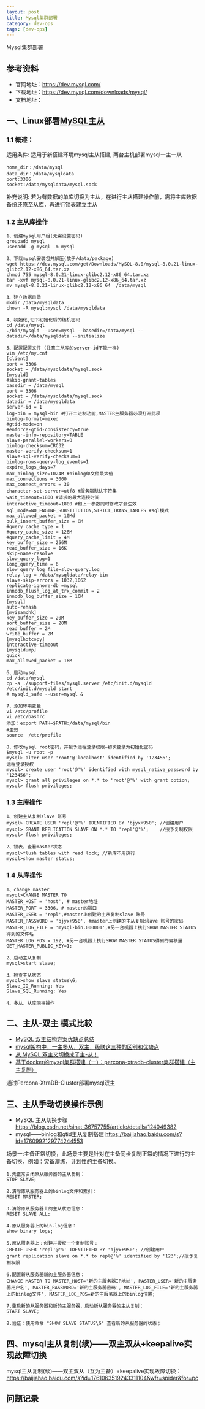 ```yaml
---
layout: post
title: Mysql集群部署
category: dev-ops
tags: [dev-ops]
---
```


Mysql集群部署

## 参考资料
- 官网地址：https://dev.mysql.com/
- 下载地址：https://dev.mysql.com/downloads/mysql/
- 文档地址：

## 一、Linux部署[MySQL主从](https://blog.csdn.net/qq_45225437/article/details/108068314)
### 1.1 概述：
适用条件: 适用于新搭建环境mysql主从搭建, 两台主机部署mysql一主一从  
```
home_dir：/data/mysql
data_dir：/data/mysqldata
port:3306
socket:/data/mysqldata/mysql.sock
```

补充说明: 若为有数据的单库切换为主从，在进行主从搭建操作前，需将主库数据备份还原至从库，再进行锁表建立主从

### 1.2 主从库操作
```
1、创建mysql用户组(无需设置密码)
groupadd mysql
useradd -g mysql -m mysql

2、下载mysql安装包并解压(放于/data/package)
wget https://dev.mysql.com/get/Downloads/MySQL-8.0/mysql-8.0.21-linux-glibc2.12-x86_64.tar.xz
chmod 755 mysql-8.0.21-linux-glibc2.12-x86_64.tar.xz
tar -xvf mysql-8.0.21-linux-glibc2.12-x86_64.tar.xz
mv mysql-8.0.21-linux-glibc2.12-x86_64  /data/mysql

3、建立数据目录
mkdir /data/mysqldata
chown -R mysql:mysql /data/mysqldata

4、初始化,记下初始化后的随机密码
cd /data/mysql
./bin/mysqld --user=mysql --basedir=/data/mysql --datadir=/data/mysqldata --initialize

5、配置配置文件 (注意主从库的server-id不能一样)
vim /etc/my.cnf
[client]
port = 3306
socket = /data/mysqldata/mysql.sock
[mysqld]
#skip-grant-tables
basedir = /data/mysql
port = 3306
socket = /data/mysqldata/mysql.sock
datadir = /data/mysqldata
server-id = 1
log-bin = mysql-bin #打开二进制功能,MASTER主服务器必须打开此项
binlog-format=mixed
#gtid-mode=on
#enforce-gtid-consistency=true
master-info-repository=TABLE
slave-parallel-workers=0
binlog-checksum=CRC32
master-verify-checksum=1
slave-sql-verify-checksum=1
binlog-rows-query-log_events=1
expire_logs_days=7
max_binlog_size=1024M #binlog单文件最大值
max_connections = 3000
max_connect_errors = 30
character-set-server=utf8 #服务端默认字符集
wait_timeout=1800 #请求的最大连接时间
interactive_timeout=1800 #和上一参数同时修改才会生效
sql_mode=NO_ENGINE_SUBSTITUTION,STRICT_TRANS_TABLES #sql模式
max_allowed_packet = 10Md
bulk_insert_buffer_size = 8M
#query_cache_type = 1
#query_cache_size = 128M
#query_cache_limit = 4M
key_buffer_size = 256M
read_buffer_size = 16K
skip-name-resolve
slow_query_log=1
long_query_time = 6
slow_query_log_file=slow-query.log
relay-log = /data/mysqldata/relay-bin
slave-skip-errors = 1032,1062
replicate-ignore-db =mysql
innodb_flush_log_at_trx_commit = 2
innodb_log_buffer_size = 16M
[mysql]
auto-rehash
[myisamchk]
key_buffer_size = 20M
sort_buffer_size = 20M
read_buffer = 2M
write_buffer = 2M
[mysqlhotcopy]
interactive-timeout
[mysqldump]
quick
max_allowed_packet = 16M

6、启动mysql
cd /data/mysql
cp -a ./support-files/mysql.server /etc/init.d/mysqld
/etc/init.d/mysqld start
# mysqld_safe --user=mysql &

7、添加环境变量
vi /etc/profile
vi /etc/bashrc
添加：export PATH=$PATH:/data/mysql/bin
#生效
source  /etc/profile

8、修改mysql root密码，并授予远程登录权限–初次登录为初始化密码
$mysql -u root -p
mysql> alter user 'root'@'localhost' identified by '123456';
远程登录授权
mysql> create user 'root'@'%' identified with mysql_native_password by '123456';
mysql> grant all privileges on *.* to 'root'@'%' with grant option;
mysql> flush privileges;
```

### 1.3 主库操作
``` 	
1、创建主从复制slave 账号
mysql> CREATE USER 'repl'@'%' IDENTIFIED BY 'bjyx+950';	//创建用户
mysql> GRANT REPLICATION SLAVE ON *.* TO 'repl'@'%';	//授予复制权限
mysql> flush privileges;

2、锁表，查看master状态
mysql>flush tables with read lock; //新库不用执行
mysql>show master status;
```

### 1.4 从库操作
```  
1、change master
msyql>CHANGE MASTER TO
MASTER_HOST = 'host', # master地址
MASTER_PORT = 3306, # master的端口
MASTER_USER = 'repl',#master上创建的主从复制slave 账号
MASTER_PASSWORD = 'bjyx+950', #master上创建的主从复制slave 账号的密码
MASTER_LOG_FILE = 'mysql-bin.000001',#另一台机器上执行SHOW MASTER STATUS得到的文件名
MASTER_LOG_POS = 192, #另一台机器上执行SHOW MASTER STATUS得到的偏移量
GET_MASTER_PUBLIC_KEY=1;

2、启动主从复制
mysql>start slave;

3、检查主从状态
mysql>show slave status\G;
Slave_IO_Running: Yes
Slave_SQL_Running: Yes

4、多从，从库同样操作
```

## 二、主从-双主 模式比较
- [MySQL 双主结构方案优缺点总结](https://blog.csdn.net/yanghaolong/article/details/123271619)
- [mysql架构中，一主多从，双主，级联这三种的区别和优缺点](http://outofmemory.cn/zaji/7269075.html)
- [从 MySQL 双主又切换成了主-从！](https://baijiahao.baidu.com/s?id=1738097788602997045&wfr=spider&for=pc)
- [基于docker的mysql集群搭建（一）：percona-xtradb-cluster集群搭建（主主复制）](https://blog.csdn.net/dh_2017/article/details/108045552)

通过Percona-XtraDB-Cluster部署mysql双主

## 三、主从手动切换操作示例  
- MySQL 主从切换步骤 https://blog.csdn.net/sinat_36757755/article/details/124049382
- mysql——binlog和gtid主从复制搭建 https://baijiahao.baidu.com/s?id=1760992129774244553

场景一:主备正常切换，此场景主要是针对在主备同步复制正常的情况下进行的主备切换，例如：灾备演练，计划性的主备切换。  

``` 
1.先正常关闭原从服务器的主从复制：
STOP SLAVE;   

2.清除原从服务器上的binlog文件和索引：
RESET MASTER;   

3.清除原从服务器上的主从状态信息：
RESET SLAVE ALL;   

4.原从服务器上的bin-log信息：
show binary logs;

5.原从服务器上：创建并授权一个复制账号：
CREATE USER 'repl'@'%' IDENTIFIED BY 'bjyx+950'; //创建用户
grant replication slave on *.* to repl@'%' identified by '123';//授予复制权限

6.配置新从服务器新的主服务器信息：
CHANGE MASTER TO MASTER_HOST='新的主服务器IP地址', MASTER_USER='新的主服务器用户名', MASTER_PASSWORD='新的主服务器密码', MASTER_LOG_FILE='新的主服务器上的binlog文件', MASTER_LOG_POS=新的主服务器上的binlog位置;   

7.重启新的从服务器和新的主服务器，启动新从服务器的主从复制：
START SLAVE;   

8.验证：使用命令 "SHOW SLAVE STATUS\G" 查看新的从服务器的状态；
``` 

## 四、mysql主从复制(续)——双主双从+keepalive实现故障切换
mysql主从复制(续)——双主双从（互为主备）+keepalive实现故障切换：https://baijiahao.baidu.com/s?id=1761063519243311104&wfr=spider&for=pc 

## 问题记录